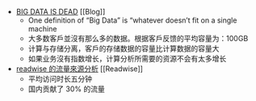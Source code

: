 - [BIG DATA IS DEAD](https://motherduck.com/blog/big-data-is-dead/) [[Blog]]
	- One definition of “Big Data” is “whatever doesn’t fit on a single machine
	- 大多数客戶並沒有那么多的数据。根据客戶反馈的平均容量为：100GB
	- 计算与存储分离，客戶的存储数据的容量比计算数据的容量大
	- 如果业务沒有指数增长，计算分析所需要的资源不会有太多增长
- [readwise 的流量來源分析](https://www.similarweb.com/zh/website/readwise.io/#overview) [[Readwise]]
	- 平均访问时长五分钟
	- 国内贡献了 30% 的流量